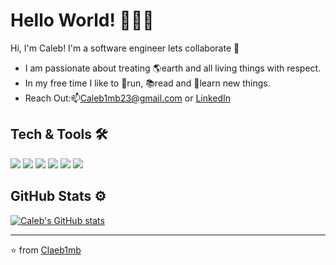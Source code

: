 # Hello World! 👋👨‍💻

Hi, I'm Caleb! I'm a software engineer lets collaborate :rocket:
- I am passionate about treating 🌎earth and all living things with respect.  
- In my free time I like to 🏃run, 📚read and 🧠learn new things. 
- Reach Out:📫Caleb1mb23@gmail.com or <a href="https://www.linkedin.com/in/calebsmith01/">LinkedIn</a>

Tech & Tools 🛠️
---
![](https://img.shields.io/badge/-Linux-informational?style=flat&logo=<LOGO_NAME>&logoColor=white&color=2bbc8a)
![](https://img.shields.io/badge/-VsCode-informational?style=flat&logo=<LOGO_NAME>&logoColor=white&color=6495ed)
![](https://img.shields.io/badge/-JavaScript-informational?style=flat&logo=<LOGO_NAME>&logoColor=white&color=ffe300)
![](https://img.shields.io/badge/-React-informational?style=flat&logo=<LOGO_NAME>&logoColor=white&color=00bfff)
![](https://img.shields.io/badge/-Node-informational?style=flat&logo=<LOGO_NAME>&logoColor=white&color=006400)
![](https://img.shields.io/badge/-PostgreSql-informational?style=flat&logo=<LOGO_NAME>&logoColor=white&color=6495ed)

GitHub Stats ⚙️
--- 
 [![Caleb's GitHub stats](https://github-readme-stats.vercel.app/api?username=Claeb1mb&count_private=true&hide_title=true&include_all_commits&hide=stars,&show_icons=true&theme=dark)](https://github.com/anuraghazra/github-readme-stats) 


---

⭐ from [Claeb1mb](https://github.com/Claeb1mb)


